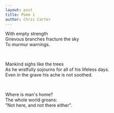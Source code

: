 ```yaml
---
layout: post
title: Poem 1
author: Chris Carter
---
```


With empty strength <br>
Grievous branches fracture the sky <br>
To murmur warnings. <br>

<br>

Mankind sighs like the trees <br>
As he wistfully sojourns for all of his lifeless days. <br>
Even in the grave his ache is not soothed. <br>

<br>

Where is man's home? <br>
The whole world groans: <br>
"Not here, and not there either". <br>

